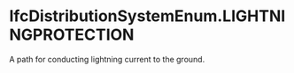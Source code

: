 IfcDistributionSystemEnum.LIGHTNINGPROTECTION
=============================================
A path for conducting lightning current to the ground.


